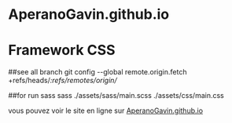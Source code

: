 # AperanoGavin.github.io

<h1>Framework CSS</h1>

##see all branch 
git config --global remote.origin.fetch +refs/heads/*:refs/remotes/origin/*

##for run sass
sass ./assets/sass/main.scss  ./assets/css/main.css


vous pouvez voir le site en ligne sur [AperanoGavin.github.io](https://aperanogavin.me/)